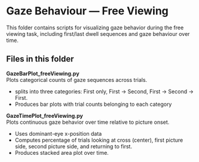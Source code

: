 # Gaze Behaviour — Free Viewing

This folder contains scripts for visualizing gaze behavior during the free viewing task, including first/last dwell sequences and gaze behaviour over time.

## Files in this folder

**GazeBarPlot_freeViewing.py**  
Plots categorical counts of gaze sequences across trials.  
- splits into three categories: First only, First → Second, First → Second → First.  
- Produces bar plots with trial counts belonging to each category

**GazeTimePlot_freeViewing.py**  
Plots continuous gaze behavior over time relative to picture onset.  
- Uses dominant-eye x-position data  
- Computes percentage of trials looking at cross (center), first picture side, second picture side, and returning to first.  
- Produces stacked area plot over time.
